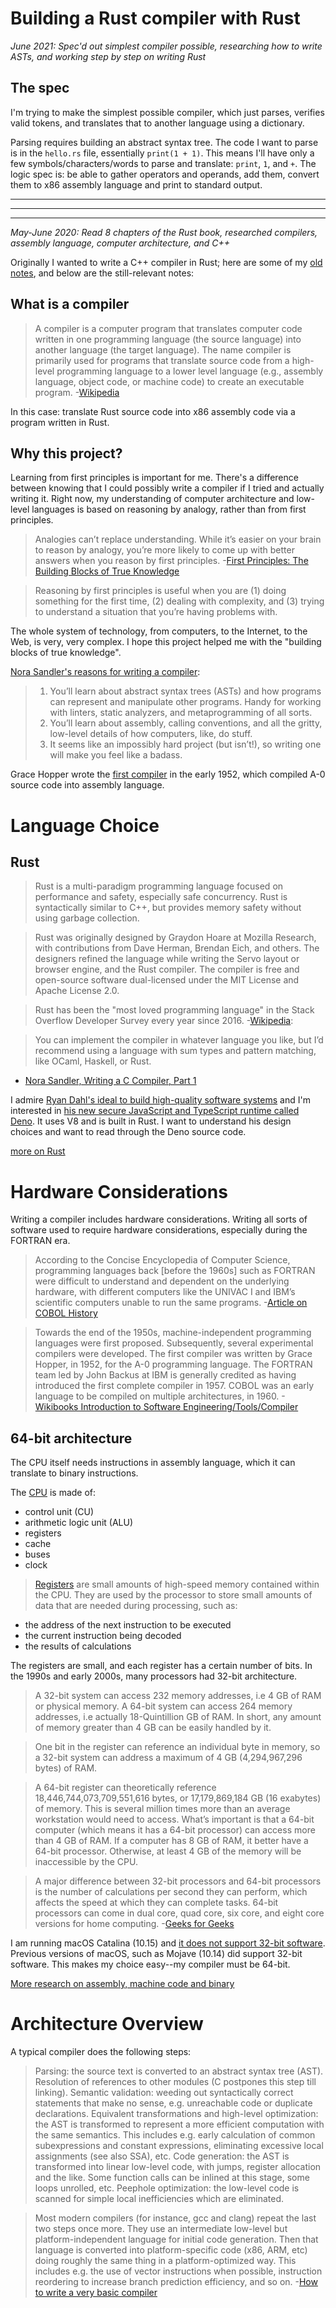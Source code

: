 # Building a Rust compiler with Rust

_June 2021: Spec'd out simplest compiler possible, researching how to write ASTs, and working step by step on writing Rust_

## The spec

I'm trying to make the simplest possible compiler, which just parses, verifies valid tokens, and translates that to another language using a dictionary.

Parsing requires building an abstract syntax tree. The code I want to parse is in the `hello.rs` file, essentially `print(1 + 1)`. This means I'll have only a few symbols/characters/words to parse and translate: `print`, `1`, and `+`. The logic spec is: be able to gather operators and operands, add them, convert them to x86 assembly language and print to standard output. 

-----------
-----------
-----------

_May-June 2020: Read 8 chapters of the Rust book, researched compilers, assembly language, computer architecture, and C++_

Originally I wanted to write a C++ compiler in Rust; here are some of my [old notes](c++.md), and below are the still-relevant notes:

## What is a compiler

> A compiler is a computer program that translates computer code written in one programming language (the source language) into another language (the target language). The name compiler is primarily used for programs that translate source code from a high-level programming language to a lower level language (e.g., assembly language, object code, or machine code) to create an executable program.
-[Wikipedia](https://en.wikipedia.org/wiki/Compiler)

In this case: translate Rust source code into x86 assembly code via a program written in Rust.

## Why this project?

Learning from first principles is important for me. There's a difference between knowing that I could possibly write a compiler if I tried and actually writing it. Right now, my understanding of computer architecture and low-level languages is based on reasoning by analogy, rather than from first principles.

> Analogies can’t replace understanding. While it’s easier on your brain to reason by analogy, you’re more likely to come up with better answers when you reason by first principles.
-[First Principles: The Building Blocks of True Knowledge](https://fs.blog/2018/04/first-principles/)

> Reasoning by first principles is useful when you are (1) doing something for the first time, (2) dealing with complexity, and (3) trying to understand a situation that you’re having problems with.

The whole system of technology, from computers, to the Internet, to the Web, is very, very complex. I hope this project helped me with the "building blocks of true knowledge".

[Nora Sandler's reasons for writing a compiler](https://norasandler.com/2017/11/29/Write-a-Compiler.html):
>1. You’ll learn about abstract syntax trees (ASTs) and how programs can represent and manipulate other programs. Handy for working with linters, static analyzers, and metaprogramming of all sorts.
>2. You’ll learn about assembly, calling conventions, and all the gritty, low-level details of how computers, like, do stuff.
>3. It seems like an impossibly hard project (but isn’t!), so writing one will make you feel like a badass.

Grace Hopper wrote the [first compiler](https://en.wikibooks.org/wiki/Introduction_to_Software_Engineering/Tools/Compiler#History) in the early 1952, which compiled A-0 source code into assembly language.

# Language Choice

## Rust

> Rust is a multi-paradigm programming language focused on performance and safety, especially safe concurrency. Rust is syntactically similar to C++, but provides memory safety without using garbage collection.

> Rust was originally designed by Graydon Hoare at Mozilla Research, with contributions from Dave Herman, Brendan Eich, and others. The designers refined the language while writing the Servo layout or browser engine, and the Rust compiler. The compiler is free and open-source software dual-licensed under the MIT License and Apache License 2.0.

> Rust has been the "most loved programming language" in the Stack Overflow Developer Survey every year since 2016.
-[Wikipedia](https://en.wikipedia.org/wiki/Rust_%28programming_language%29):

> You can implement the compiler in whatever language you like, but I’d recommend using a language with sum types and pattern matching, like OCaml, Haskell, or Rust.
- [Nora Sandler, Writing a C Compiler, Part 1](https://norasandler.com/2017/11/29/Write-a-Compiler.html)

I admire [Ryan Dahl's ideal to build high-quality software systems](https://tinyclouds.org/rant.html) and I'm interested in [his new secure JavaScript and TypeScript runtime called Deno](https://deno.land/). It uses V8 and is built in Rust. I want to understand his design choices and want to read through the Deno source code.

[more on Rust](./rust.md)

# Hardware Considerations

Writing a compiler includes hardware considerations. Writing all sorts of software used to require hardware considerations, especially during the FORTRAN era.

> According to the Concise Encyclopedia of Computer Science, programming languages back [before the 1960s] such as FORTRAN were difficult to understand and dependent on the underlying hardware, with different computers like the UNIVAC I and IBM’s scientific computers unable to run the same programs.
-[Article on COBOL History](https://builtin.com/software-engineering-perspectives/why-cobol-is-still-used)

>Towards the end of the 1950s, machine-independent programming languages were first proposed. Subsequently, several experimental compilers were developed. The first compiler was written by Grace Hopper, in 1952, for the A-0 programming language. The FORTRAN team led by John Backus at IBM is generally credited as having introduced the first complete compiler in 1957. COBOL was an early language to be compiled on multiple architectures, in 1960.
-[Wikibooks Introduction to Software Engineering/Tools/Compiler](https://en.wikibooks.org/wiki/Introduction_to_Software_Engineering/Tools/Compiler#History)

## 64-bit architecture

The CPU itself needs instructions in assembly language, which it can translate to binary instructions.

The [CPU](https://www.bbc.co.uk/bitesize/guides/zhppfcw/revision/2) is made of:
- control unit (CU)
- arithmetic logic unit (ALU)
- registers
- cache
- buses
- clock

> [Registers](https://www.bbc.co.uk/bitesize/guides/zhppfcw/revision/2) are small amounts of high-speed memory contained within the CPU. They are used by the processor to store small amounts of data that are needed during processing, such as:
- the address of the next instruction to be executed
- the current instruction being decoded
- the results of calculations

The registers are small, and each register has a certain number of bits. In the 1990s and early 2000s, many processors had 32-bit architecture.

>A 32-bit system can access 232 memory addresses, i.e 4 GB of RAM or physical memory.
A 64-bit system can access 264 memory addresses, i.e actually 18-Quintillion GB of RAM. In short, any amount of memory greater than 4 GB can be easily handled by it.

>One bit in the register can reference an individual byte in memory, so a 32-bit system can address a maximum of 4 GB (4,294,967,296 bytes) of RAM.

>A 64-bit register can theoretically reference 18,446,744,073,709,551,616 bytes, or 17,179,869,184 GB (16 exabytes) of memory. This is several million times more than an average workstation would need to access. What’s important is that a 64-bit computer (which means it has a 64-bit processor) can access more than 4 GB of RAM. If a computer has 8 GB of RAM, it better have a 64-bit processor. Otherwise, at least 4 GB of the memory will be inaccessible by the CPU.

>A major difference between 32-bit processors and 64-bit processors is the number of calculations per second they can perform, which affects the speed at which they can complete tasks. 64-bit processors can come in dual core, quad core, six core, and eight core versions for home computing.
-[Geeks for Geeks](https://www.geeksforgeeks.org/difference-32-bit-64-bit-operating-systems/)

I am running macOS Catalina (10.15) and [it does not support 32-bit software](https://www.macworld.com/article/3393161/how-to-check-if-mac-software-is-32-or-64-bit.html). Previous versions of macOS, such as Mojave (10.14) did support 32-bit software. This makes my choice easy--my compiler must be 64-bit.

[More research on assembly, machine code and binary](./binaries.md)

# Architecture Overview

A typical compiler does the following steps:

>Parsing: the source text is converted to an abstract syntax tree (AST).
Resolution of references to other modules (C postpones this step till linking).
Semantic validation: weeding out syntactically correct statements that make no sense, e.g. unreachable code or duplicate declarations.
Equivalent transformations and high-level optimization: the AST is transformed to represent a more efficient computation with the same semantics. This includes e.g. early calculation of common subexpressions and constant expressions, eliminating excessive local assignments (see also SSA), etc.
Code generation: the AST is transformed into linear low-level code, with jumps, register allocation and the like. Some function calls can be inlined at this stage, some loops unrolled, etc.
Peephole optimization: the low-level code is scanned for simple local inefficiencies which are eliminated.

>Most modern compilers (for instance, gcc and clang) repeat the last two steps once more. They use an intermediate low-level but platform-independent language for initial code generation. Then that language is converted into platform-specific code (x86, ARM, etc) doing roughly the same thing in a platform-optimized way. This includes e.g. the use of vector instructions when possible, instruction reordering to increase branch prediction efficiency, and so on.
-[How to write a very basic compiler](https://softwareengineering.stackexchange.com/questions/165543/how-to-write-a-very-basic-compiler)
